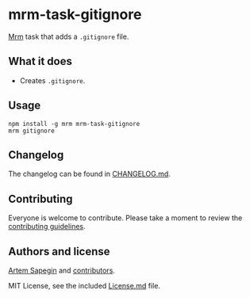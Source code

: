 <!-- Git ignore -->

# mrm-task-gitignore

[Mrm](https://github.com/sapegin/mrm) task that adds a `.gitignore` file.

## What it does

- Creates `.gitignore`.

## Usage

```
npm install -g mrm mrm-task-gitignore
mrm gitignore
```

## Changelog

The changelog can be found in [CHANGELOG.md](CHANGELOG.md).

## Contributing

Everyone is welcome to contribute. Please take a moment to review the [contributing guidelines](../../Contributing.md).

## Authors and license

[Artem Sapegin](https://sapegin.me) and [contributors](https://github.com/sapegin/mrm/graphs/contributors).

MIT License, see the included [License.md](License.md) file.
